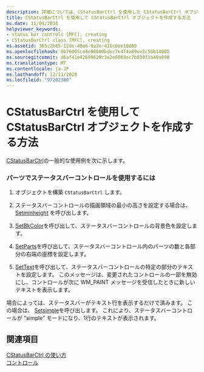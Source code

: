 ```yaml
---
description: 詳細については、CStatusBarCtrl を使用した CStatusBarCtrl オブジェクトの作成に関するページを参照してください。
title: CStatusBarCtrl を使用して CStatusBarCtrl オブジェクトを作成する方法
ms.date: 11/04/2016
helpviewer_keywords:
- status bar controls [MFC], creating
- CStatusBarCtrl class [MFC], creating
ms.assetid: 365c2b65-12de-49e6-9a2e-416c6ee10d60
ms.openlocfilehash: 0b76065ce4e90600bdec7e4f4a89ee2c5bb14085
ms.sourcegitcommit: d6af41e42699628c3e2e6063ec7b03931a49a098
ms.translationtype: MT
ms.contentlocale: ja-JP
ms.lasthandoff: 12/11/2020
ms.locfileid: "97202380"
---
```

# <a name="using-cstatusbarctrl-to-create-a-cstatusbarctrl-object"></a>CStatusBarCtrl を使用して CStatusBarCtrl オブジェクトを作成する方法

[CStatusBarCtrl](../mfc/reference/cstatusbarctrl-class.md)の一般的な使用例を次に示します。

### <a name="to-use-a-status-bar-control-with-parts"></a>パーツでステータスバーコントロールを使用するには

1. オブジェクトを構築 `CStatusBarCtrl` します。

1. ステータスバーコントロールの描画領域の最小の高さを設定する場合は、 [Setminheight](../mfc/reference/cstatusbarctrl-class.md#setminheight) を呼び出します。

1. [SetBkColor](../mfc/reference/cstatusbarctrl-class.md#setbkcolor)を呼び出して、ステータスバーコントロールの背景色を設定します。

1. [SetParts](../mfc/reference/cstatusbarctrl-class.md#setparts)を呼び出して、ステータスバーコントロール内のパーツの数と各部分の右端の座標を設定します。

1. [SetText](../mfc/reference/cstatusbarctrl-class.md#settext)を呼び出して、ステータスバーコントロールの特定の部分のテキストを設定します。 このメッセージは、変更されたコントロールの一部を無効にし、コントロールが次に WM_PAINT メッセージを受信したときに新しいテキストを表示します。

場合によっては、ステータスバーがテキスト行を表示するだけで済みます。 この場合は、 [Setsimple](../mfc/reference/cstatusbarctrl-class.md#setsimple)を呼び出します。 これにより、ステータスバーコントロールが "simple" モードになり、1行のテキストが表示されます。

## <a name="see-also"></a>関連項目

[CStatusBarCtrl の使い方](../mfc/using-cstatusbarctrl.md)<br/>
[コントロール](../mfc/controls-mfc.md)
